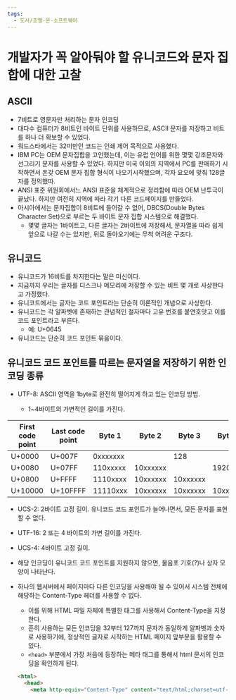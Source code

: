 ```yaml
---
tags:
  - 도서/조엘-온-소프트웨어
---
```


# 개발자가 꼭 알아둬야 할 유니코드와 문자 집합에 대한 고찰

## ASCII

- 7비트로 영문자만 처리하는 문자 인코딩
- 대다수 컴퓨터가 8비트인 바이트 단위를 사용하므로, ASCII 문자를 저장하고 비트를 하나 더 확보할 수 있었다.
- 워드스타에서는 32미만인 코드는 인쇄 제어 목적으로 사용했다.
- IBM PC는 OEM 문자집합을 고안했는데, 이는 유럽 언어를 위한 몇몇 강조문자와 선그리기 문자를 사용할 수 있었다. 하지만 미국 이외의 지역에서 PC를 판매하기 시작하면서 온갖 OEM 문자 집합 형식이 나오기시작했으며, 각자 요오에 맞춰 128글자를 정의했따.
- ANSI 표준 위원회에서느 ANSI 표준을 체계적으로 정리함에 따라 OEM 난투극이 끝났다. 하지만 여전히 지역에 따라 각기 다른 코드페이지를 만들었다.
- 아시아에서는 문자집합이 8비트에 들어갈 수 없어, DBCS(Double Bytes Character Set)으로 부르는 두 바이트 문자 집합 시스템으로 해결했다. 
  - 몇몇 글자는 1바이트고, 다른 글자는 2바이트에 저장해서, 문자열을 따라 쉽게 앞으로 나갈 수는 있지만, 뒤로 돌아오기에는 무척 어려운 구조다.

## 유니코드

- 유니코드가 16비트를 차지한다는 말은 미신이다.
- 지금까지 우리는 글자를 디스크나 메모리에 저장할 수 있는 비트 몇 개로 사상한다고 가정했다.
- 유니코드에서는 글자는 코드 포인트라는 단순히 이론적인 개념으로 사상한다.
- 유니코드는 각 알파벳에 존재하는 관념적인 철자마다 고유 번호를 붙연호앗고 이를 코드 포인트라고 부른다.
  - 예: U+0645
- 유니코드는 단순히 코드 포인트 묶음이다.

## 유니코드 코드 포인트를 따르는 문자열을 저장하기 위한 인코딩 종류

- UTF-8: ASCII 영역을 1byte로 완전히 떨어지게 하고 있는 인코딩 방법.

  - 1~4바이트의 가변적인 길이를 가진다.

| First code point | Last code point |  Byte 1  |  Byte 2  |  Byte 3  |  Byte 4  | Code points |
| -------------- | ------------- | ------ | ------ | ------ | ------ | --------- |
|      U+0000      |     U+007F      | 0xxxxxxx |          |   128    |          |             |
|      U+0080      |     U+07FF      | 110xxxxx | 10xxxxxx |          |   1920   |             |
|      U+0800      |     U+FFFF      | 1110xxxx | 10xxxxxx | 10xxxxxx |          |    61440    |
|     U+10000      |    U+10FFFF     | 11110xxx | 10xxxxxx | 10xxxxxx | 10xxxxxx |   1048576   |

- UCS-2: 2바이트 고정 길이. 유니코드 코드 포인트가 늘어나면서, 모든 문자를 표현할 수 없다.

- UTF-16: 2 또는 4 바이트의 가변 길이를 가진다.

- UCS-4: 4바이트 고정 길이.

- 해당 인코딩이 유니코드 코드 포인트를 지원하지 않으면, 물음포 기호(?)나 상자 모양이 나타난다.

- 하나의 웹서버에서 페이지마다 다른 인코딩을 사용해야 될 수 있어서 시스템 전체에 해당하는 Content-Type 헤더를 사용할 수 없다.

  - 이를 위해 HTML 파일 자체에 특별한 태그를 사용해서 Content-Type을 지정한다.
  - 흔히 사용하는 모든 인코딩을 32부터 127까지 문자가 동일하게 알파벳과 숫자로 사용하기에, 정상적인 글자로 시작하는 HTML 페이지 앞부분을 활용할 수 있다.
  - `<head>` 부분에서 가장 처음에 등장하는 메타 태그를 통해서 html 문서의 인코딩을 확인하게 된다.

  ```html
  <html>
    <head>
      <meta http-equiv="Content-Type" content="text/html;charset=utf-8">
  ```

  